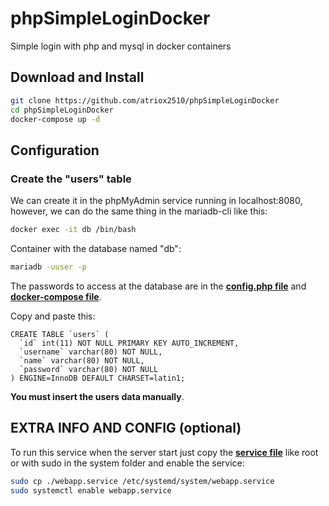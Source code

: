 # phpSimpleLoginDocker
Simple login with php and mysql in docker containers

## Download and Install
```bash
git clone https://github.com/atriox2510/phpSimpleLoginDocker
cd phpSimpleLoginDocker
docker-compose up -d
```

## Configuration
### Create the "users" table
We can create it in the phpMyAdmin service running in localhost:8080, however, we can do the same thing in the mariadb-cli like this:
```bash
docker exec -it db /bin/bash
```

Container with the database named "db":
```bash
mariadb -uuser -p
```
The passwords to access at the database are in the [**config.php file**](www/config.php) and [**docker-compose file**](docker-compose.yml).

Copy and paste this:
```MySQL
CREATE TABLE `users` (
  `id` int(11) NOT NULL PRIMARY KEY AUTO_INCREMENT,
  `username` varchar(80) NOT NULL,
  `name` varchar(80) NOT NULL,
  `password` varchar(80) NOT NULL
) ENGINE=InnoDB DEFAULT CHARSET=latin1;
```
**You must insert the users data manually**.

## EXTRA INFO AND CONFIG (optional)
To run this service when the server start just copy the [**service file**](webapp.service) like root or with sudo in the system folder and enable the service:
```bash
sudo cp ./webapp.service /etc/systemd/system/webapp.service
sudo systemctl enable webapp.service
```
